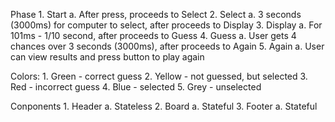 Phase
    1. Start
        a. After press, proceeds to Select
    2. Select
        a. 3 seconds (3000ms) for computer to select, after proceeds to Display
    3. Display
        a. For 101ms - 1/10 second, after proceeds to Guess
    4. Guess
        a. User gets 4 chances over 3 seconds (3000ms), after proceeds to Again
    5. Again
        a. User can view results and press button to play again

Colors:
    1. Green - correct guess
    2. Yellow - not guessed, but selected
    3. Red - incorrect guess
    4. Blue - selected
    5. Grey - unselected

Conponents
    1. Header
        a. Stateless
    2. Board
        a. Stateful
    3. Footer
        a. Stateful